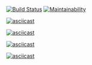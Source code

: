 [![Build Status](https://travis-ci.org/Laserroy/project-lvl1-s458.svg?branch=master)](https://travis-ci.org/Laserroy/project-lvl1-s458)
[![Maintainability](https://api.codeclimate.com/v1/badges/9437b69c6598da48dc26/maintainability)](https://codeclimate.com/github/Laserroy/project-lvl1-s458/maintainability)

[![asciicast](https://asciinema.org/a/a7bF39tlzgqgryfXATrOEvB9J.svg)](https://asciinema.org/a/a7bF39tlzgqgryfXATrOEvB9J)

[![asciicast](https://asciinema.org/a/4pbOG6zYeomkWwWTJMW506iw2.svg)](https://asciinema.org/a/4pbOG6zYeomkWwWTJMW506iw2)

[![asciicast](https://asciinema.org/a/urQ1yXlZF97cPS0g1DTJt6fWc.svg)](https://asciinema.org/a/urQ1yXlZF97cPS0g1DTJt6fWc)

[![asciicast](https://asciinema.org/a/e4JfL20VZSAYp93ZhoWJ6JkSq.svg)](https://asciinema.org/a/e4JfL20VZSAYp93ZhoWJ6JkSq)
